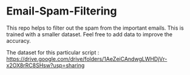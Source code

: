 # Email-Spam-Filtering
This repo helps to filter out the spam from the important emails. This is trained with a smaller dataset. Feel free to add data to improve the accuracy.


The dataset for this particular script : https://drive.google.com/drive/folders/1AeZeiCAndwgLWHDjVr-x2OX8rRC8SHsw?usp=sharing
